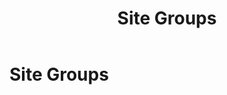 ﻿---
uid: site-groups
locale: en
title: Site Groups
dnnversion: 09.02.00
related-topics: 
---

# Site Groups
